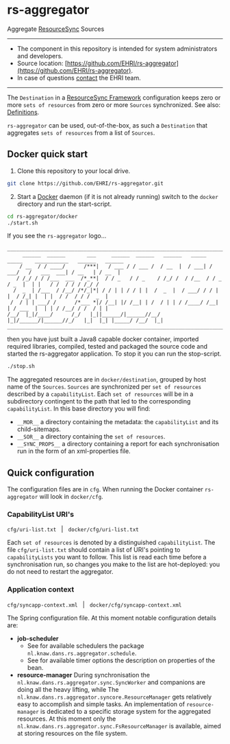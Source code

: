 # rs-aggregator
Aggregate [ResourceSync](http://www.openarchives.org/rs/1.0.9/resourcesync) Sources

---
- The component in this repository is intended for system administrators and developers.
- Source location: [https://github.com/EHRI/rs-aggregator](https://github.com/EHRI/rs-aggregator).
- In case of questions [contact](https://github.com/EHRI/rs-aggregator/issues/new) the EHRI team.

---

The `Destination` in a 
[ResourceSync Framework](http://www.openarchives.org/rs/1.0.9/resourcesync) configuration keeps zero or 
more `sets of resources` from zero or more `Sources` synchronized. 
See also: [Definitions](http://www.openarchives.org/rs/1.1/resourcesync#Definitions).

`rs-aggregator` can be used, out-of-the-box, as such a `Destination` that aggregates `sets of resources`
from a list of `Sources`.

## Docker quick start

1. Clone this repository to your local drive.
```bash
git clone https://github.com/EHRI/rs-aggregator.git
```
2. Start a [Docker](https://www.docker.com/) daemon (if it is not already running) switch to the 
 `docker` directory and run the start-script.
```bash
cd rs-aggregator/docker
./start.sh
```
If you see the `rs-aggregator` logo...
```
_________________________________________________________________________________________________________
     ______  ______       ___     ______  ______   ______   _____  _____    ___________   ______   ______
    / __  / / ____/      /***|   / ___ / / ___ /  / __  |  / ___| / ___/   /   ___  ___| / __   | / __  |
   / /_/ / / /___  ___  /*_**|  / / _   / / _    / /_/ /  / /__  / / _    / _  |  | |   / /  / / / /_/ / 
  /  _  | /___  / /__/ /*/_|*| / / | | / / | |  /  _  |  / ___/ / / | |  / /_| |  | |  / /  / / /  _  |  
 /  / | | ___/ /      /*___ *|/ /__| |/ /__| | /  / | | / /____/ /__| | / ___  |  | | / /__/ / /  / | |  
/__/  |_|/____/      /_/   |_||______/|______//__/  |_|/______/|______//_/   |_|  |_| |_____/ /__/  |_|  
__________________________________________________________________________________________________________
```
then you have just built a Java8 capable docker container, imported required libraries,
compiled, tested and packaged the source code and started the rs-aggregator application.
To stop it you can run the stop-script.
```bash
./stop.sh
```
The aggregated resources are in `docker/destination`, grouped by host name of the `Sources`.
`Sources` are synchronized per `set of resources` described by a `capabilityList`.
Each `set of resources` will be in a subdirectory contingent to the path that led to the
corresponding `capabilityList`. In this base directory you will find:

- `__MOR__` a directory containing the metadata: the `capabilityList` and its child-sitemaps.
- `__SOR__` a directory containing the `set of resources`.
- `__SYNC_PROPS__` a directory containing a report for each synchronisation run in the 
form of an xml-properties file.

## Quick configuration
The configuration files are in `cfg`. When running the Docker container `rs-aggregator` will 
look in `docker/cfg`.

### CapabilityList URI's
`cfg/uri-list.txt` &nbsp; | &nbsp; `docker/cfg/uri-list.txt`

Each `set of resources` is denoted by a distinguished `capabilityList`. The file
`cfg/uri-list.txt` should contain a list of URI's pointing to `capabilityLists` you
want to follow. This list is read each time before a synchronisation run, so changes
you make to the list are hot-deployed: you do not need to restart the aggregator.

### Application context
`cfg/syncapp-context.xml` &nbsp; | &nbsp; `docker/cfg/syncapp-context.xml`

The Spring configuration file. At this moment notable configuration details are:

- __job-scheduler__
    - See for available schedulers the package `nl.knaw.dans.rs.aggregator.schedule`.
    - See for available timer options the description on properties of the bean.
- __resource-manager__
    During synchronisation the `nl.knaw.dans.rs.aggregator.sync.SyncWorker` and companions 
    are doing all the heavy lifting, while The `nl.knaw.dans.rs.aggregator.syncore.ResourceManager`
    gets relatively easy to accomplish and simple tasks. An implementation of
    `resource-manager` is dedicated to a specific storage system for the aggregated
    resources. At this moment only the `nl.knaw.dans.rs.aggregator.sync.FsResourceManager` 
    is available, aimed at storing resources on the file system. 
